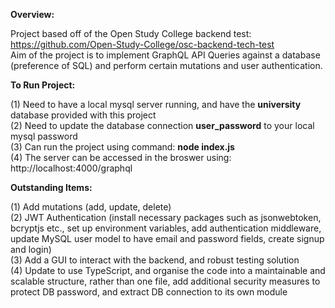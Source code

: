 **Overview:**<br/>

Project based off of the Open Study College backend test: https://github.com/Open-Study-College/osc-backend-tech-test<br/>
Aim of the project is to implement GraphQL API Queries against a database (preference of SQL) and perform certain mutations and user authentication.<br/>

**To Run Project:**<br/>

(1) Need to have a local mysql server running, and have the **university** database provided with this project<br/>
(2) Need to update the database connection **user_password** to your local mysql password<br/>
(3) Can run the project using command: **node index.js**<br/>
(4) The server can be accessed in the broswer using: http://localhost:4000/graphql<br/>

**Outstanding Items:**<br/>

(1) Add mutations (add, update, delete)<br/>
(2) JWT Authentication (install necessary packages such as jsonwebtoken, bcryptjs etc., set up environment variables, add authentication middleware, update MySQL user model to have email and password fields, create signup and login)<br/>
(3) Add a GUI to interact with the backend, and robust testing solution<br/>
(4) Update to use TypeScript, and organise the code into a maintainable and scalable structure, rather than one file, add additional security measures to protect DB password, and extract DB connection to its own module<br/>
